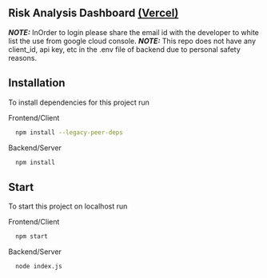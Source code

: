 ## Risk Analysis Dashboard [(Vercel)](https://risk-analyzer-back-xt9b.vercel.app/)

**_NOTE:_**  InOrder to login please share the email id with the developer to white list the use from google cloud console.
**_NOTE:_**  This repo does not have any client_id, api key, etc in the .env file of backend due to personal safety reasons.


## Installation

To install dependencies for this project run

Frontend/Client
```bash
  npm install --legacy-peer-deps
```

Backend/Server
```bash
  npm install 
```

## Start

To start this project on localhost run

Frontend/Client
```bash
  npm start
```

Backend/Server
```bash
  node index.js
```
